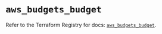 # `aws_budgets_budget`

Refer to the Terraform Registry for docs: [`aws_budgets_budget`](https://registry.terraform.io/providers/hashicorp/aws/5.48.0/docs/resources/budgets_budget).
